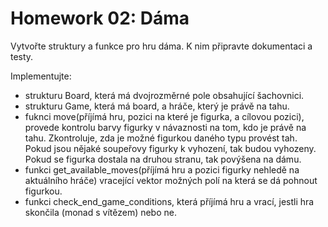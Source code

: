 # Homework 02: Dáma

Vytvořte struktury a funkce pro hru dáma. K nim připravte dokumentaci a testy. 

Implementujte:
- strukturu Board, která má dvojrozměrné pole obsahující šachovnici. 
- strukturu Game, která má board, a hráče, který je právě na tahu. 
- fuknci move(příjímá hru, pozici na které je figurka, a cílovou pozici), provede kontrolu barvy figurky v návaznosti na tom, kdo je právě na tahu. Zkontroluje, zda je možné figurkou daného typu provést tah. Pokud jsou nějaké soupeřovy figurky k vyhození, tak budou vyhozeny. Pokud se figurka dostala na druhou stranu, tak povýšena na dámu.
- funkci get_available_moves(příjímá hru a pozici figurky nehledě na aktuálního hráče) vracející vektor možných polí na která se dá pohnout figurkou.
- funkci check_end_game_conditions, která příjímá hru a vrací, jestli hra skončila (monad s vítězem) nebo ne.

